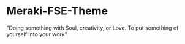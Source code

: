# Meraki-FSE-Theme
"Doing something with Soul, creativity, or Love. To put something of yourself into your work"